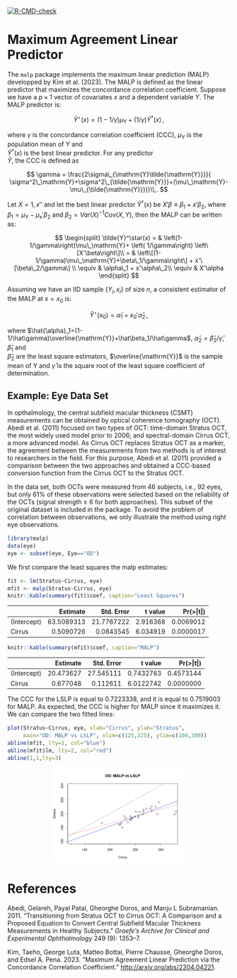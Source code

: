 [![R-CMD-check](https://github.com/pchausse/malp/workflows/R-CMD-check/badge.svg)](https://github.com/pchausse/malp/actions)

Maximum Agreement Linear Predictor
==================================

The `malp` package implements the maximum linear prediction (MALP)
developped by Kim et al. (2023). The MALP is defined as the linear
predictor that maximizes the concordance correlation coefficient.
Suppose we have a $p\times 1$ vector of covariates $x$ and a dependent variable
$Y$. The MALP predictor is:

$$
\tilde{Y}^\star(x) = \left(1-1/\gamma\right)\mu_\mathrm{Y}+ \left( 1/\gamma\right) \tilde{Y}^\dagger(x)\,,
$$

where $\gamma$ is the concordance correlation coefficient (CCC),
$\mu_\mathrm{Y}$ is the population mean of Y and                                                                                                                                              
$\tilde{Y}^\dagger(x)$ is the best linear predictor. For any predictor                                                                                                                        
$\tilde{Y}$, the CCC is defined as 

$$ 
\gamma = \frac{2\sigma\_{\mathrm{Y}\tilde{\mathrm{Y}}}}{
\sigma^2\_\mathrm{Y}+\sigma^2\_{\tilde{\mathrm{Y}}}+(\mu\_\mathrm{Y}-\mu\_{\tilde{\mathrm{Y}}})}\\,.
$$

Let $X={1,x'}'$ and let the best linear predictor
$\tilde{Y}^\dagger(x)$ be $X'\beta\equiv \beta_1+x'\beta_2$, where
$\beta_1=\mu_\mathrm{Y}-\mu_\mathrm{x}'\beta_2$ and
$\beta_2=Var(X)^{-1}Cov(X,Y)$, then the MALP can be written as:

$$
\begin{split}
\tilde{Y}^\star(x)  = & 
  \left(1-1/\gamma\right)\mu\_\mathrm{Y}+ \left( 1/\gamma\right) \left\[X'\beta\right\]\\
= & \left\[(1-1/\gamma)\mu\_\mathrm{Y}+\beta\_1/\gamma\right\] + 
x'\[\beta\_2/\gamma\] \\
\equiv &  \alpha\_1 + x'\alpha\_2\\
\equiv &  X'\alpha
\end{split}
$$

Assuming we have an IID sample $\{Y_i,x_i\}$ of size $n$, a consistent estimator of the MALP at $x=x_0$ is:

$$
\hat{Y}^\star(x_0) = \hat{\alpha}_1 + x_0'\hat{\alpha}_2\,,
$$

where $\hat{\alpha}_1=(1-1/\hat\gamma)\overline{\mathrm{Y}}+\hat\beta_1/\hat\gamma$,
$\hat{\alpha}_2 = \hat{\beta}_2/\hat\gamma$, $\hat\beta_1$ and                                                                                                                                
$\hat{\beta}_2$ are the least square estimators,
$\overline{\mathrm{Y}}$ is the sample mean of Y and $\hat\gamma$ is
the square root of the least square coefficient of determination.

Example: Eye Data Set
---------------------

In opthalmology, the central subfield macular thickness (CSMT)
measurements can be obtained by optical coherence tomography (OCT).
Abedi et al. (2011) focused on two types of OCT: time-domain Stratus
OCT, the most widely used model prior to 2006; and spectral-domain
Cirrus OCT, a more advanced model. As Cirrus OCT replaces Stratus OCT as
a marker, the agreement between the measurements from two methods is of
interest to researchers in the field. For this purpose, Abedi et al.
(2011) provided a comparison between the two approaches and obtained a
CCC-based conversion function from the Cirrus OCT to the Stratus OCT.

In the data set, both OCTs were measured from 46 subjects, i.e., 92
eyes, but only 61% of these observations were selected based on the
reliability of the OCTs (signal strength ≥ 6 for both approaches). This
subset of the original dataset is included in the package. To avoid the
problem of correlation between observations, we only illustrate the
method using right eye observations.

``` r
library(malp)
data(eye)
eye <- subset(eye, Eye=="OD")
```

We first compare the least squares the malp estimates:

``` r
fit <- lm(Stratus~Cirrus, eye)
mfit <- malp(Stratus~Cirrus, eye)
knitr::kable(summary(fit)$coef, caption="Least Squares")
```

|             |    Estimate|  Std. Error|   t value|  Pr(\>\|t\|)|
|:------------|-----------:|-----------:|---------:|------------:|
| (Intercept) |  63.5089313|  21.7767222|  2.916368|    0.0069012|
| Cirrus      |   0.5090726|   0.0843545|  6.034919|    0.0000017|

``` r
knitr::kable(summary(mfit)$coef, caption="MALP")
```

|             |   Estimate|  Std. Error|    t value|  Pr(\>\|t\|)|
|:------------|----------:|-----------:|----------:|------------:|
| (Intercept) |  20.473627|   27.545111|  0.7432763|    0.4573144|
| Cirrus      |   0.677048|    0.112611|  6.0122742|    0.0000000|

The CCC for the LSLP is equal to 0.7223338, and it is equal to 0.7519003
for MALP. As expected, the CCC is higher for MALP since it maximizes it.
We can compare the two fitted lines:

``` r
plot(Stratus~Cirrus, eye, xlab="Cirrus", ylab="Stratus",
     main="OD: MALP vs LSLP", xlim=c(125,325), ylim=c(100,300))
abline(mfit, lty=1, col="blue")
abline(mfit$lm, lty=2, col="red")
abline(1,1,lty=3)
```

<img src="README_files/figure-markdown_github/eyeplot-1.png" width="60%" style="display: block; margin: auto;" />

References
==========

Abedi, Gelareh, Payal Patal, Gheorghe Doros, and Manju L Subramanian.
2011. “Transitioning from Stratus OCT to Cirrus OCT: A Comparison and a
Proposed Equation to Convert Central Subfield Macular Thickness
Measurements in Healthy Subjects.” *Graefe’s Archive for Clinical and
Experimental Ophthalmology* 249 (9): 1353–7.

Kim, Taeho, George Luta, Matteo Bottai, Pierre Chausse, Gheorghe Doros,
and Edsel A. Pena. 2023. “Maximum Agreement Linear Prediction via the
Concordance Correlation Coefficient.” <http://arxiv.org/abs/2304.04221>.
